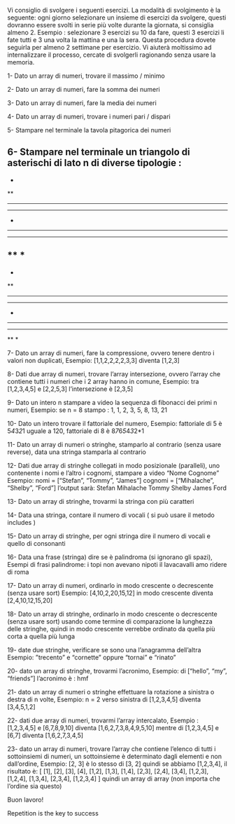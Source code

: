 Vi consiglio di svolgere i seguenti esercizi.
La modalità di svolgimento è la seguente: ogni giorno selezionare un
insieme di esercizi da svolgere, questi dovranno essere svolti in serie più
volte durante la giornata, si consiglia almeno 2.
Esempio : selezionare 3 esercizi su 10 da fare, questi 3 esercizi li fate
tutti e 3 una volta la mattina e una la sera.
Questa procedura dovete seguirla per almeno 2 settimane per esercizio.
Vi aiuterà moltissimo ad internalizzare il processo, cercate di svolgerli
ragionando senza usare la memoria.

1- Dato un array di numeri, trovare il massimo / minimo

2- Dato un array di numeri, fare la somma dei numeri

3- Dato un array di numeri, fare la media dei numeri

4- Dato un array di numeri, trovare i numeri pari / dispari

5- Stampare nel terminale la tavola pitagorica dei numeri

6- Stampare nel terminale un triangolo di asterischi di lato n di diverse
tipologie :
-
* 
**
***
****
-
****
***
**
*
-
   *
  **
 ***
****
-
****
 ***
  **
   *

7- Dato un array di numeri, fare la compressione, ovvero tenere dentro i
valori non duplicati,
Esempio: [1,1,2,2,2,2,3,3] diventa [1,2,3]

8- Dati due array di numeri, trovare l’array intersezione, ovvero l’array
che contiene tutti i numeri che i 2 array hanno in comune,
Esempio: tra [1,2,3,4,5] e [2,2,5,3] l’intersezione è [2,3,5]

9- Dato un intero n stampare a video la sequenza di fibonacci dei primi n
numeri,
Esempio: se n = 8 stampo : 1, 1, 2, 3, 5, 8, 13, 21

10- Dato un intero trovare il fattoriale del numero,
Esempio: fattoriale di 5 è 5*4*3*2*1 uguale a 120, fattoriale di 8 è
8*7*6*5*4*3*2*1

11- Dato un array di numeri o stringhe, stamparlo al contrario (senza
usare reverse), data una stringa stamparla al contrario

12- Dati due array di stringhe collegati in modo posizionale (paralleli),
uno contenente i nomi e l’altro i cognomi, stampare a video “Nome
Cognome”
Esempio:
nomi = [“Stefan”, “Tommy”, “James”]
cognomi = [“Mihalache”, “Shelby”, “Ford”]
l’output sarà:
Stefan Mihalache
Tommy Shelby
James Ford

13- Dato un array di stringhe, trovarmi la stringa con più caratteri

14- Data una stringa, contare il numero di vocali ( si può usare il metodo
includes )

15- Dato un array di stringhe, per ogni stringa dire il numero di vocali e
quello di consonanti

16- Data una frase (stringa) dire se è palindroma (si ignorano gli spazi),
Esempi di frasi palindrome:
i topi non avevano nipoti
il lavacavalli
amo ridere di roma

17- Dato un array di numeri, ordinarlo in modo crescente o decrescente
(senza usare sort)
Esempio: [4,10,2,20,15,12] in modo crescente diventa [2,4,10,12,15,20]

18- Dato un array di stringhe, ordinarlo in modo crescente o decrescente
(senza usare sort) usando come termine di comparazione la lunghezza
delle stringhe, quindi in modo crescente verrebbe ordinato da quella più
corta a quella più lunga

19- date due stringhe, verificare se sono una l’anagramma dell’altra
Esempio: ”trecento” e “cornette” oppure “tornai” e “rinato”

20- dato un array di stringhe, trovarmi l’acronimo,
Esempio: di [“hello”, “my”, “friends”] l’acronimo è : hmf

21- dato un array di numeri o stringhe effettuare la rotazione a sinistra o
destra di n volte,
Esempio: n = 2 verso sinistra di [1,2,3,4,5] diventa [3,4,5,1,2]

22- dati due array di numeri, trovarmi l’array intercalato,
Esempio :
[1,2,3,4,5] e [6,7,8,9,10] diventa [1,6,2,7,3,8,4,9,5,10] mentre di
[1,2,3,4,5] e [6,7] diventa [1,6,2,7,3,4,5]

23- dato un array di numeri, trovare l’array che contiene l’elenco di tutti i
sottoinsiemi di numeri, un sottoinsieme è determinato dagli elementi e
non dall’ordine,
Esempio: [2, 3] è lo stesso di [3, 2]
quindi se abbiamo [1,2,3,4], il risultato è:
[
[1], [2], [3], [4],
[1,2], [1,3], [1,4], [2,3], [2,4], [3,4],
[1,2,3], [1,2,4], [1,3,4], [2,3,4],
[1,2,3,4]
]
quindi un array di array
(non importa che l’ordine sia questo)

Buon lavoro!

Repetition is the key to success